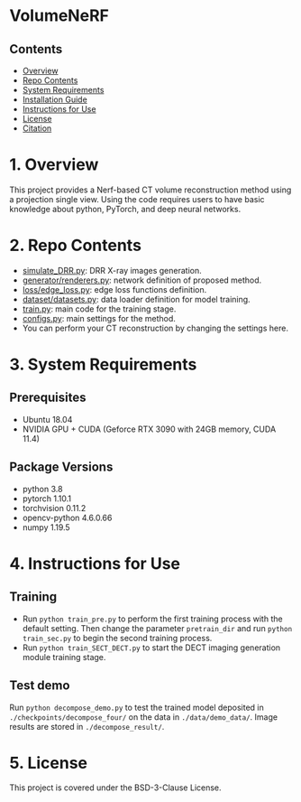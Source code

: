 # VolumeNeRF

## Contents

- [Overview](#overview)
- [Repo Contents](#repo-contents)
- [System Requirements](#system-requirements)
- [Installation Guide](#installation-guide)
- [Instructions for Use](#instructions-for-use)
- [License](./LICENSE)
- [Citation](#citation)

# 1. Overview

This project provides a Nerf-based CT volume reconstruction method using a projection single view. Using the code requires users to have basic knowledge about python, PyTorch, and deep neural networks.

# 2. Repo Contents
- [simulate_DRR.py](./simulate_DRR.py): DRR X-ray images generation.
- [generator/renderers.py](./generator/renderers.py): network definition of proposed method.
- [loss/edge_loss.py](./loss/edge_loss.py): edge loss functions definition.
- [dataset/datasets.py](./dataset/datasets.py): data loader definition for model training.
- [train.py](./train.py): main code for the training stage.
- [configs.py](./configs.py): main settings for the method.
 - You can perform your CT reconstruction by changing the settings here.


# 3. System Requirements

## Prerequisites
- Ubuntu 18.04
- NVIDIA GPU + CUDA (Geforce RTX 3090 with 24GB memory, CUDA 11.4)

## Package Versions
- python 3.8
- pytorch 1.10.1
- torchvision 0.11.2
- opencv-python 4.6.0.66
- numpy 1.19.5

# 4. Instructions for Use

## Training
- Run `python train_pre.py` to perform the first training process with the default setting. Then change the parameter `pretrain_dir` and run `python train_sec.py` to begin the second training process.
- Run `python train_SECT_DECT.py` to start the DECT imaging generation module training stage.

## Test demo
Run `python decompose_demo.py` to test the trained model deposited in `./checkpoints/decompose_four/` on the data in `./data/demo_data/`. Image results are stored in `./decompose_result/`.

# 5. License
This project is covered under the BSD-3-Clause License.
